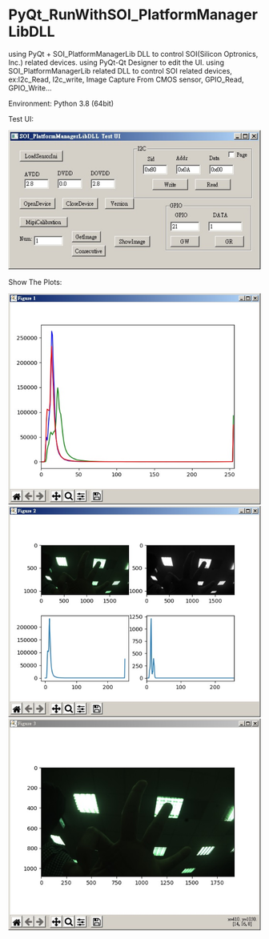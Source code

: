 # PyQt_RunWithSOI_PlatformManagerLibDLL
using PyQt + SOI_PlatformManagerLib DLL to control SOI(Silicon Optronics, Inc.) related devices.
using PyQt-Qt Designer to edit the UI.
using SOI_PlatformManagerLib related DLL to control SOI related devices, 
ex:I2c_Read, I2c_write, Image Capture From CMOS sensor, GPIO_Read, GPIO_Write...

Environment: Python 3.8 (64bit)

Test UI:

![image](https://github.com/macuteegg/PyQt_RunWithSOI_PlatformManagerLibDLL/blob/main/doc/UI.jpg)

Show The Plots:

![image](https://github.com/macuteegg/PyQt_RunWithSOI_PlatformManagerLibDLL/blob/main/doc/figure1.jpg)
![image](https://github.com/macuteegg/PyQt_RunWithSOI_PlatformManagerLibDLL/blob/main/doc/figure2.jpg)
![image](https://github.com/macuteegg/PyQt_RunWithSOI_PlatformManagerLibDLL/blob/main/doc/figure3.jpg)
